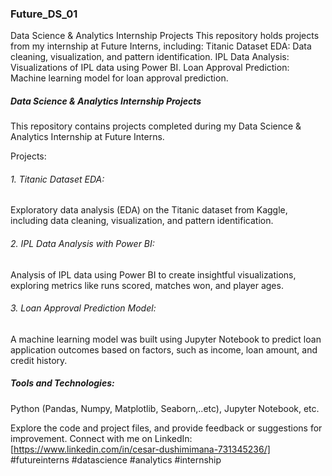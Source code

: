 ### Future_DS_01
Data Science &amp; Analytics Internship Projects  This repository holds projects from my internship at Future Interns, including:  Titanic Dataset EDA: Data cleaning, visualization, and pattern identification. IPL Data Analysis: Visualizations of IPL data using Power BI. Loan Approval Prediction: Machine learning model for loan approval prediction.


##### Data Science & Analytics Internship Projects

This repository contains projects completed during my Data Science & Analytics Internship at Future Interns.

Projects:

###### 1. Titanic Dataset EDA:
Exploratory data analysis (EDA) on the Titanic dataset from Kaggle, including data cleaning, visualization, and pattern identification.
###### 2. IPL Data Analysis with Power BI: 
Analysis of IPL data using Power BI to create insightful visualizations, exploring metrics like runs scored, matches won, and player ages.
###### 3. Loan Approval Prediction Model:
A machine learning model was built using Jupyter Notebook to predict loan application outcomes based on factors, such as income, loan amount, and credit history.

##### Tools and Technologies:

Python (Pandas, Numpy, Matplotlib, Seaborn,..etc), Jupyter Notebook, etc. 


Explore the code and project files, and provide feedback or suggestions for improvement.
Connect with me on LinkedIn: [https://www.linkedin.com/in/cesar-dushimimana-731345236/]
#futureinterns #datascience #analytics #internship
